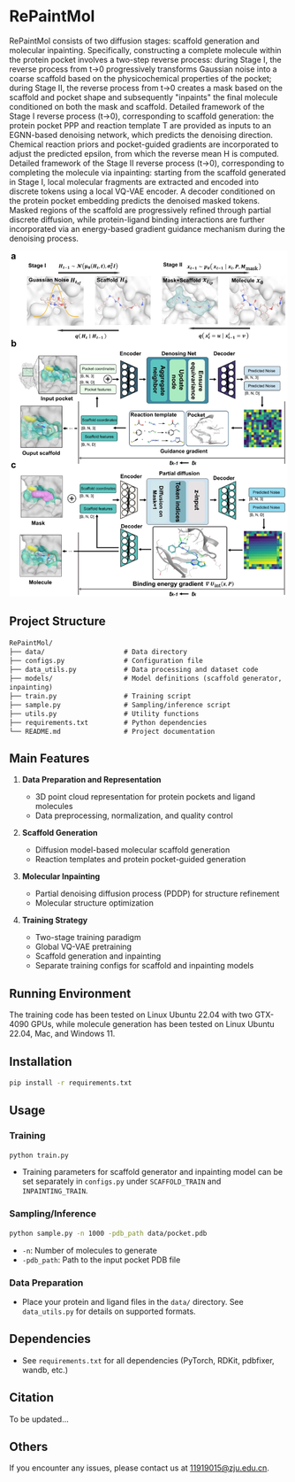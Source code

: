 # RePaintMol
RePaintMol consists of two diffusion stages: scaffold generation and molecular inpainting. 
Specifically, constructing a complete molecule within the protein pocket involves a two-step reverse process: during Stage I, 
the reverse process from t→0 progressively transforms Gaussian noise into a coarse scaffold based on the physicochemical properties of the pocket; 
during Stage II, the reverse process from t→0 creates a mask based on the scaffold and pocket shape and subsequently "inpaints" the final molecule conditioned on both the mask and scaffold. 
Detailed framework of the Stage I reverse process (t→0), corresponding to scaffold generation: the protein pocket PPP and reaction template T are provided as inputs to an EGNN-based denoising network, 
which predicts the denoising direction. Chemical reaction priors and pocket-guided gradients are incorporated to adjust the predicted epsilon, from which the reverse mean H is computed.  
Detailed framework of the Stage II reverse process (t→0), corresponding to completing the molecule via inpainting: starting from the scaffold generated in Stage I, 
local molecular fragments are extracted and encoded into discrete tokens using a local VQ-VAE encoder. A decoder conditioned on the protein pocket embedding predicts 
the denoised masked tokens. Masked regions of the scaffold are progressively refined through partial discrete diffusion, while protein-ligand binding interactions are further incorporated 
via an energy-based gradient guidance mechanism during the denoising process. 

![RePaintMol Framework Illustration](repaintmol.jpg)

## Project Structure

```
RePaintMol/
├── data/                    # Data directory
├── configs.py               # Configuration file
├── data_utils.py            # Data processing and dataset code
├── models/                  # Model definitions (scaffold generator, inpainting)
├── train.py                 # Training script
├── sample.py                # Sampling/inference script
├── utils.py                 # Utility functions
├── requirements.txt         # Python dependencies
└── README.md                # Project documentation
```

## Main Features

1. **Data Preparation and Representation**
   - 3D point cloud representation for protein pockets and ligand molecules
   - Data preprocessing, normalization, and quality control

2. **Scaffold Generation**
   - Diffusion model-based molecular scaffold generation
   - Reaction templates and protein pocket-guided generation

3. **Molecular Inpainting**
   - Partial denoising diffusion process (PDDP) for structure refinement
   - Molecular structure optimization

4. **Training Strategy**
   - Two-stage training paradigm
   - Global VQ-VAE pretraining
   - Scaffold generation and inpainting
   - Separate training configs for scaffold and inpainting models


## Running Environment

The training code has been tested on Linux Ubuntu 22.04 with two GTX-4090 GPUs, while molecule generation has been tested on Linux Ubuntu 22.04, Mac, and Windows 11.


## Installation

```bash
pip install -r requirements.txt
```

## Usage

### Training

```bash
python train.py
```
- Training parameters for scaffold generator and inpainting model can be set separately in `configs.py` under `SCAFFOLD_TRAIN` and `INPAINTING_TRAIN`.

### Sampling/Inference

```bash
python sample.py -n 1000 -pdb_path data/pocket.pdb
```
- `-n`: Number of molecules to generate
- `-pdb_path`: Path to the input pocket PDB file

### Data Preparation
- Place your protein and ligand files in the `data/` directory. See `data_utils.py` for details on supported formats.

## Dependencies

- See `requirements.txt` for all dependencies (PyTorch, RDKit, pdbfixer, wandb, etc.)

## Citation

To be updated...

## Others

If you encounter any issues, please contact us at <a href="mailto:11919015@zju.edu.cn" style="color: blue;">11919015@zju.edu.cn</a>.
